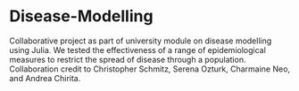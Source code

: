 # Disease-Modelling
Collaborative project as part of university module on disease modelling using Julia. We tested the effectiveness of a range of epidemiological measures to restrict the spread of disease through a population. Collaboration credit to Christopher Schmitz, Serena Ozturk, Charmaine Neo, and Andrea Chirita.
